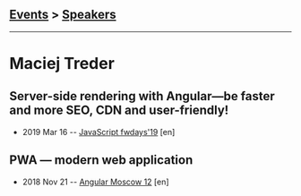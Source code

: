 ## [Events](../README.md) > [Speakers](../speakers.md)
---

# Maciej Treder

## Server-side rendering with Angular—be faster and more SEO, CDN and user-friendly!
- 2019 Mar 16 -- [JavaScript fwdays&#39;19](https://fwdays.com/en/event/js-fwdays-2019/review/server-side-rendering-with-angular) [en]   
## PWA — modern web application
- 2018 Nov 21 -- [Angular Moscow 12](https://youtu.be/lFMGowpdbmA) [en]   
